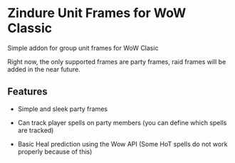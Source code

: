 # Zindure Unit Frames for WoW Classic

Simple addon for group unit frames for WoW Clasic

Right now, the only supported frames are party frames, raid frames will be added in the near future.

## Features

- Simple and sleek party frames

- Can track player spells on party members (you can define which spells are tracked)

- Basic Heal prediction using the Wow API (Some HoT spells do not work properly because of this)


